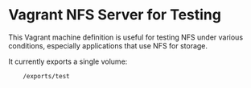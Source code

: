 # Vagrant NFS Server for Testing

This Vagrant machine definition is useful for testing NFS under various conditions, especially applications that use NFS for storage.

It currently exports a single volume:

```
    /exports/test
```
